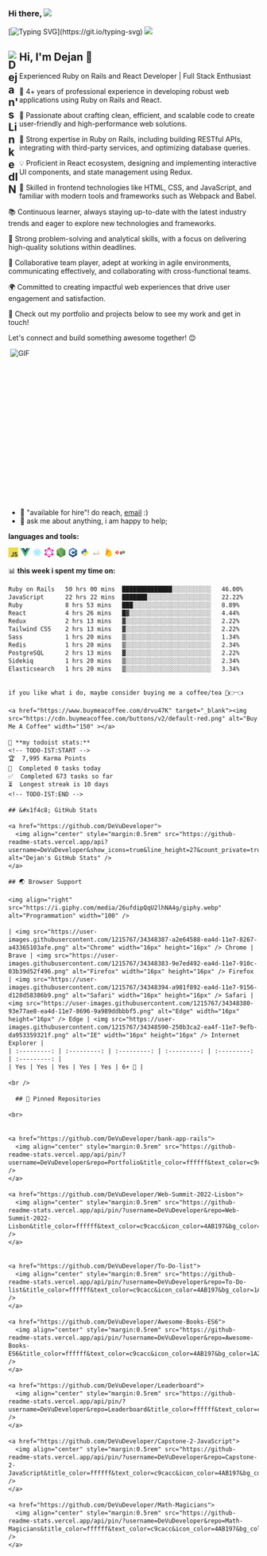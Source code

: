 ### Hi there, <img src="https://media.giphy.com/media/hvRJCLFzcasrR4ia7z/giphy.gif" width="25px">
[![Typing SVG](https://readme-typing-svg.herokuapp.com?color=%23dc143c&lines=Add+one+star+quikly.Thank+You!)](https://git.io/typing-svg)
![](https://visitor-badge.glitch.me/badge?page_id=DeVuDeveloper.DeVuDeveloper)
## Hi, I'm Dejan 👋  <a href="https://www.linkedin.com/in/devuj/"><img align="left" alt="Dejan's LinkedIN" width="22px" src="https://raw.githubusercontent.com/peterthehan/peterthehan/master/assets/linkedin.svg" /></a>

Experienced Ruby on Rails and React Developer | Full Stack Enthusiast

🚀 4+ years of professional experience in developing robust web applications using Ruby on Rails and React.

🌟 Passionate about crafting clean, efficient, and scalable code to create user-friendly and high-performance web solutions.

💼 Strong expertise in Ruby on Rails, including building RESTful APIs, integrating with third-party services, and optimizing database queries.

💡 Proficient in React ecosystem, designing and implementing interactive UI components, and state management using Redux.

🔧 Skilled in frontend technologies like HTML, CSS, and JavaScript, and familiar with modern tools and frameworks such as Webpack and Babel.

📚 Continuous learner, always staying up-to-date with the latest industry trends and eager to explore new technologies and frameworks.

💪 Strong problem-solving and analytical skills, with a focus on delivering high-quality solutions within deadlines.

🤝 Collaborative team player, adept at working in agile environments, communicating effectively, and collaborating with cross-functional teams.

🌍 Committed to creating impactful web experiences that drive user engagement and satisfaction.

🔗 Check out my portfolio and projects below to see my work and get in touch!

Let's connect and build something awesome together! 😊





  <img align="right" alt="GIF" src="https://github.com/abhisheknaiidu/abhisheknaiidu/blob/master/code.gif?raw=true" width="500" height="320" />
  
- 💼 "available for hire"! do reach, [email](mailto:dejanvu.developer@@gmail.com) :)
- 💬 ask me about anything, i am happy to help;

**languages and tools:**  

<code><img height="20" src="https://raw.githubusercontent.com/github/explore/80688e429a7d4ef2fca1e82350fe8e3517d3494d/topics/javascript/javascript.png"></code>
<code><img height="20" src="https://raw.githubusercontent.com/github/explore/80688e429a7d4ef2fca1e82350fe8e3517d3494d/topics/vue/vue.png"></code>
<code><img height="20" src="https://raw.githubusercontent.com/github/explore/80688e429a7d4ef2fca1e82350fe8e3517d3494d/topics/react/react.png"></code>
<code><img height="20" src="https://raw.githubusercontent.com/github/explore/5c058a388828bb5fde0bcafd4bc867b5bb3f26f3/topics/graphql/graphql.png"></code>
<code><img height="20" src="https://raw.githubusercontent.com/github/explore/80688e429a7d4ef2fca1e82350fe8e3517d3494d/topics/nodejs/nodejs.png"></code>
<code><img height="20" src="https://raw.githubusercontent.com/github/explore/80688e429a7d4ef2fca1e82350fe8e3517d3494d/topics/cpp/cpp.png"></code>
<code><img height="20" src="https://raw.githubusercontent.com/github/explore/80688e429a7d4ef2fca1e82350fe8e3517d3494d/topics/python/python.png"></code>
<code><img height="20" src="https://raw.githubusercontent.com/github/explore/80688e429a7d4ef2fca1e82350fe8e3517d3494d/topics/mysql/mysql.png"></code>
<code><img height="20" src="https://raw.githubusercontent.com/github/explore/80688e429a7d4ef2fca1e82350fe8e3517d3494d/topics/firebase/firebase.png"></code>
<code><img height="20" src="https://raw.githubusercontent.com/github/explore/80688e429a7d4ef2fca1e82350fe8e3517d3494d/topics/git/git.png"></code>

📊 **this week i spent my time on:**
<!--START_SECTION:waka-->
```text
Ruby on Rails   50 hrs 00 mins  ██████████████░░░░░░░░░░░   46.00%
JavaScript      22 hrs 22 mins  ███████░░░░░░░░░░░░░░░░░░   22.22%
Ruby            8 hrs 53 mins   ███░░░░░░░░░░░░░░░░░░░░░░   8.89%
React           4 hrs 26 mins   █▓░░░░░░░░░░░░░░░░░░░░░░░   4.44%
Redux           2 hrs 13 mins   ▓░░░░░░░░░░░░░░░░░░░░░░░░   2.22%
Tailwind CSS    2 hrs 13 mins   ▓░░░░░░░░░░░░░░░░░░░░░░░░   2.22%
Sass            1 hrs 20 mins   ▒░░░░░░░░░░░░░░░░░░░░░░░░   1.34%
Redis           1 hrs 20 mins   ▒░░░░░░░░░░░░░░░░░░░░░░░░   2.34%
PostgreSQL      2 hrs 13 mins   ▓░░░░░░░░░░░░░░░░░░░░░░░░   2.22%
Sidekiq         1 hrs 20 mins   ▒░░░░░░░░░░░░░░░░░░░░░░░░   2.34%
Elasticsearch   1 hrs 20 mins   ▒░░░░░░░░░░░░░░░░░░░░░░░░   3.34%


if you like what i do, maybe consider buying me a coffee/tea 🥺👉👈

<a href="https://www.buymeacoffee.com/drvu47K" target="_blank"><img src="https://cdn.buymeacoffee.com/buttons/v2/default-red.png" alt="Buy Me A Coffee" width="150" ></a>

🚧 **my todoist stats:**
<!-- TODO-IST:START -->
🏆  7,995 Karma Points           
🌸  Completed 0 tasks today           
✅  Completed 673 tasks so far           
⏳  Longest streak is 10 days
<!-- TODO-IST:END -->

## &#x1f4c8; GitHub Stats

<a href="https://github.com/DeVuDeveloper">
  <img align="center" style="margin:0.5rem" src="https://github-readme-stats.vercel.app/api?username=DeVuDeveloper&show_icons=true&line_height=27&count_private=true&title_color=ffffff&text_color=c9cacc&icon_color=4AB097&bg_color=1A2B34" alt="Dejan's GitHub Stats" />
</a>

## 🌏 Browser Support

<img align="right" src="https://i.giphy.com/media/26ufdipQqU2lhNA4g/giphy.webp" alt="Programmation" width="100" />

| <img src="https://user-images.githubusercontent.com/1215767/34348387-a2e64588-ea4d-11e7-8267-a43365103afe.png" alt="Chrome" width="16px" height="16px" /> Chrome | Brave | <img src="https://user-images.githubusercontent.com/1215767/34348383-9e7ed492-ea4d-11e7-910c-03b39d52f496.png" alt="Firefox" width="16px" height="16px" /> Firefox | <img src="https://user-images.githubusercontent.com/1215767/34348394-a981f892-ea4d-11e7-9156-d128d58386b9.png" alt="Safari" width="16px" height="16px" /> Safari | <img src="https://user-images.githubusercontent.com/1215767/34348380-93e77ae8-ea4d-11e7-8696-9a989ddbbbf5.png" alt="Edge" width="16px" height="16px" /> Edge | <img src="https://user-images.githubusercontent.com/1215767/34348590-250b3ca2-ea4f-11e7-9efb-da953359321f.png" alt="IE" width="16px" height="16px" /> Internet Explorer |
| :---------: | :---------: | :---------: | :---------: | :---------: | :---------: |
| Yes | Yes | Yes | Yes | Yes | 6+ 🤣 |

<br />
  
  ## 📌 Pinned Repositories

<br>


<a href="https://github.com/DeVuDeveloper/bank-app-rails">
  <img align="center" style="margin:0.5rem" src="https://github-readme-stats.vercel.app/api/pin/?username=DeVuDeveloper&repo=Portfolio&title_color=ffffff&text_color=c9cacc&icon_color=4AB197&bg_color=1A2B34" />
</a>

<a href="https://github.com/DeVuDeveloper/Web-Summit-2022-Lisbon">
  <img align="center" style="margin:0.5rem" src="https://github-readme-stats.vercel.app/api/pin/?username=DeVuDeveloper&repo=Web-Summit-2022-Lisbon&title_color=ffffff&text_color=c9cacc&icon_color=4AB197&bg_color=1A2B34" />
</a>


<a href="https://github.com/DeVuDeveloper/To-Do-list">
  <img align="center" style="margin:0.5rem" src="https://github-readme-stats.vercel.app/api/pin/?username=DeVuDeveloper&repo=To-Do-list&title_color=ffffff&text_color=c9cacc&icon_color=4AB197&bg_color=1A2B34" />
</a>

<a href="https://github.com/DeVuDeveloper/Awesome-Books-ES6">
  <img align="center" style="margin:0.5rem" src="https://github-readme-stats.vercel.app/api/pin/?username=DeVuDeveloper&repo=Awesome-Books-ES6&title_color=ffffff&text_color=c9cacc&icon_color=4AB197&bg_color=1A2B34" />
</a>

<a href="https://github.com/DeVuDeveloper/Leaderboard">
  <img align="center" style="margin:0.5rem" src="https://github-readme-stats.vercel.app/api/pin/?username=DeVuDeveloper&repo=Leaderboard&title_color=ffffff&text_color=c9cacc&icon_color=4AB197&bg_color=1A2B34" />
</a>

<a href="https://github.com/DeVuDeveloper/Capstone-2-JavaScript">
  <img align="center" style="margin:0.5rem" src="https://github-readme-stats.vercel.app/api/pin/?username=DeVuDeveloper&repo=Capstone-2-JavaScript&title_color=ffffff&text_color=c9cacc&icon_color=4AB197&bg_color=1A2B34" />
</a>

<a href="https://github.com/DeVuDeveloper/Math-Magicians">
  <img align="center" style="margin:0.5rem" src="https://github-readme-stats.vercel.app/api/pin/?username=DeVuDeveloper&repo=Math-Magicians&title_color=ffffff&text_color=c9cacc&icon_color=4AB197&bg_color=1A2B34" />
</a>


